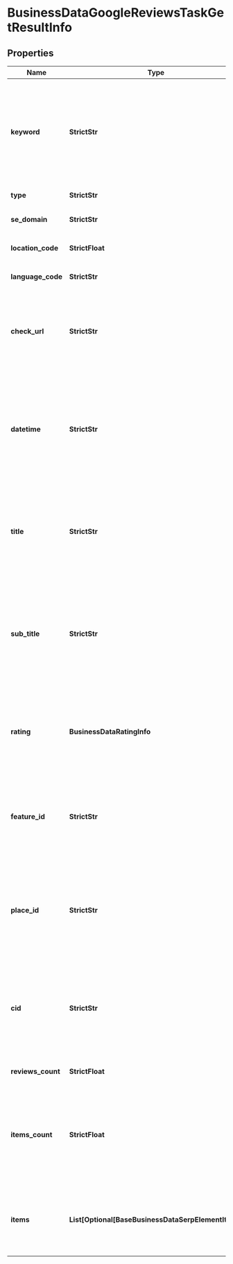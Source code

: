 # BusinessDataGoogleReviewsTaskGetResultInfo


## Properties

| Name | Type | Description | Notes |
|------------ | ------------- | ------------- | -------------|
**keyword** | **StrictStr** | keyword received in a POST array<br>keyword is returned with decoded %## (plus character ‘+’ will be decoded to a space character) |[optional]|
**type** | **StrictStr** | type of element |[optional]|
**se_domain** | **StrictStr** | search engine domain in a POST array |[optional]|
**location_code** | **StrictFloat** | location code in a POST array |[optional]|
**language_code** | **StrictStr** | language code in a POST array |[optional]|
**check_url** | **StrictStr** | direct URL to search engine results<br>you can use it to make sure that we provided accurate results |[optional]|
**datetime** | **StrictStr** | date and time when the result was received<br>in the UTC format: “yyyy-mm-dd hh-mm-ss +00:00”<br>example:<br>2019-11-15 12:57:46 +00:00 |[optional]|
**title** | **StrictStr** | title of the ‘reviews’ element in SERP<br>the name of the local establishment for which the reviews are collected |[optional]|
**sub_title** | **StrictStr** | subtitle of the ‘reviews’ element in SERP<br>additional information (e.g., address) on the ‘reviews’ element for which the reviews are collected |[optional]|
**rating** | **BusinessDataRatingInfo** | rating of the corresponding local establishment<br>popularity rate based on reviews and displayed in SERP |[optional]|
**feature_id** | **StrictStr** | the unique identifier of the ‘reviews’ element in SERP<br>learn more about the identifier in this help center article |[optional]|
**place_id** | **StrictStr** | unique identifier of a business location assigned by Google<br>learn more about the identifier in this help center article |[optional]|
**cid** | **StrictStr** | google-defined client id<br>unique id of a local establishment<br>learn more about the identifier in this help center article |[optional]|
**reviews_count** | **StrictFloat** | the total number of reviews |[optional]|
**items_count** | **StrictFloat** | the number of reviews items in the results array<br>you can get more results by using the depth parameter when setting a task |[optional]|
**items** | **List[Optional[BaseBusinessDataSerpElementItem]]** | found reviews<br>you can get more results by using the depth parameter when setting a task |[optional]|